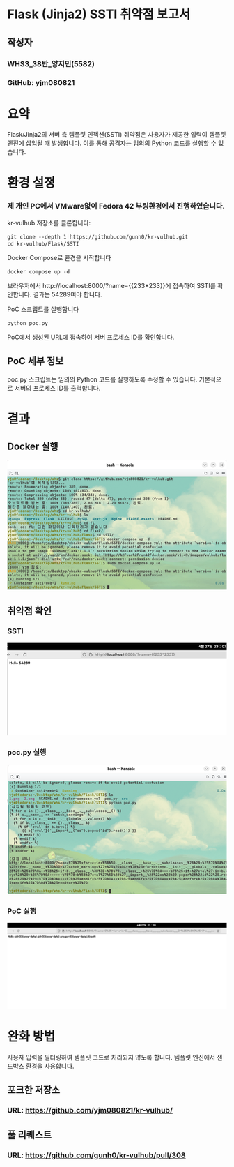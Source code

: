 # Flask (Jinja2) SSTI 취약점 보고서

## 작성자
### WHS3_38반_양지민(5582)
### GitHub: yjm080821

# 요약
Flask/Jinja2의 서버 측 템플릿 인젝션(SSTI) 취약점은 사용자가 제공한 입력이 템플릿 엔진에 삽입될 때 발생합니다. 이를 통해 공격자는 임의의 Python 코드를 실행할 수 있습니다.

# 환경 설정
### 제 개인 PC에서 VMware없이 Fedora 42 부팅환경에서 진행하였습니다.

kr-vulhub 저장소를 클론합니다:
```
git clone --depth 1 https://github.com/gunh0/kr-vulhub.git
cd kr-vulhub/Flask/SSTI
```

Docker Compose로 환경을 시작합니다
```
docker compose up -d
```

브라우저에서 http://localhost:8000/?name={{233*233}}에 접속하여 SSTI를 확인합니다. 결과는 54289여야 합니다.

PoC 스크립트를 실행합니다
```
python poc.py
```

PoC에서 생성된 URL에 접속하여 서버 프로세스 ID를 확인합니다.

## PoC 세부 정보
poc.py 스크립트는 임의의 Python 코드를 실행하도록 수정할 수 있습니다. 기본적으로 서버의 프로세스 ID를 출력합니다.

# 결과

## Docker 실행
![](1.png)
## 취약점 확인
### SSTI
![](2.png)
### poc.py 실행
![](3.png)
### PoC 실행
![](4.png)

# 완화 방법

사용자 입력을 필터링하여 템플릿 코드로 처리되지 않도록 합니다.
템플릿 엔진에서 샌드박스 환경을 사용합니다.

## 포크한 저장소

### URL: https://github.com/yjm080821/kr-vulhub/

## 풀 리퀘스트

### URL: https://github.com/gunh0/kr-vulhub/pull/308

